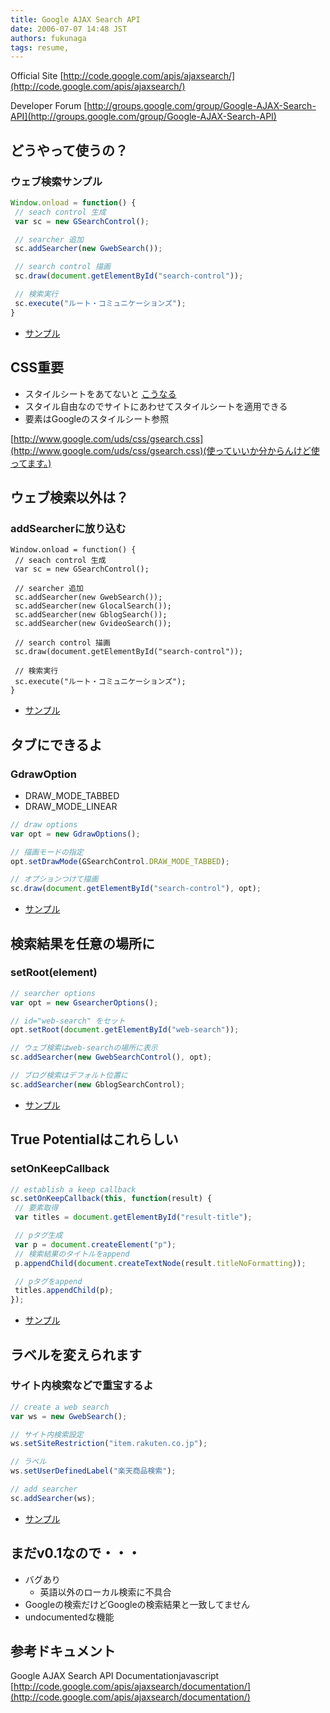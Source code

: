 ```yaml
---
title: Google AJAX Search API
date: 2006-07-07 14:48 JST
authors: fukunaga
tags: resume, 
---
```

Official Site
[http://code.google.com/apis/ajaxsearch/](http://code.google.com/apis/ajaxsearch/)

Developer Forum
[http://groups.google.com/group/Google-AJAX-Search-API](http://groups.google.com/group/Google-AJAX-Search-API)

<!--more-->  

## どうやって使うの？

### ウェブ検索サンプル

```javascript
Window.onload = function() {
 // seach control 生成
 var sc = new GSearchControl();

 // searcher 追加
 sc.addSearcher(new GwebSearch());

 // search control 描画
 sc.draw(document.getElementById("search-control"));

 // 検索実行
 sc.execute("ルート・コミュニケーションズ");
}
```

- [サンプル](http://map.fkoji.com/gas/helloworld.html)

## CSS重要

- スタイルシートをあてないと [こうなる](http://map.fkoji.com/gas/nostyle.html)
- スタイル自由なのでサイトにあわせてスタイルシートを適用できる
- 要素はGoogleのスタイルシート参照

[http://www.google.com/uds/css/gsearch.css](http://www.google.com/uds/css/gsearch.css)(使っていいか分からんけど使ってます。)

## ウェブ検索以外は？

### addSearcherに放り込む

```
Window.onload = function() {
 // seach control 生成
 var sc = new GSearchControl();

 // searcher 追加
 sc.addSearcher(new GwebSearch());
 sc.addSearcher(new GlocalSearch());
 sc.addSearcher(new GblogSearch());
 sc.addSearcher(new GvideoSearch());

 // search control 描画
 sc.draw(document.getElementById("search-control"));

 // 検索実行
 sc.execute("ルート・コミュニケーションズ");
}
```

- [サンプル](http://map.fkoji.com/gas/allsearch.html)

## タブにできるよ

### GdrawOption

- DRAW\_MODE\_TABBED
- DRAW\_MODE\_LINEAR

```javascript
// draw options
var opt = new GdrawOptions();

// 描画モードの指定
opt.setDrawMode(GSearchControl.DRAW_MODE_TABBED);

// オプションつけて描画
sc.draw(document.getElementById("search-control"), opt);
```

- [サンプル](http://map.fkoji.com/gas/tabbed.html)

## 検索結果を任意の場所に

### setRoot(element)

```javascript
// searcher options
var opt = new GsearcherOptions();

// id="web-search" をセット
opt.setRoot(document.getElementById("web-search"));

// ウェブ検索はweb-searchの場所に表示
sc.addSearcher(new GwebSearchControl(), opt);

// ブログ検索はデフォルト位置に
sc.addSearcher(new GblogSearchControl);
```

- [サンプル](http://map.fkoji.com/gas/setroot.html)

## True Potentialはこれらしい

### setOnKeepCallback

```javascript
// establish a keep callback
sc.setOnKeepCallback(this, function(result) {
 // 要素取得
 var titles = document.getElementById("result-title");

 // pタグ生成
 var p = document.createElement("p");
 // 検索結果のタイトルをappend
 p.appendChild(document.createTextNode(result.titleNoFormatting));

 // pタグをappend
 titles.appendChild(p);
});
```

- [サンプル](http://map.fkoji.com/gas/keepcallback.html)

## ラベルを変えられます

### サイト内検索などで重宝するよ

```javascript
// create a web search
var ws = new GwebSearch();

// サイト内検索設定
ws.setSiteRestriction("item.rakuten.co.jp");

// ラベル
ws.setUserDefinedLabel("楽天商品検索");

// add searcher
sc.addSearcher(ws);
```

- [サンプル](http://map.fkoji.com/gas/siterestrict.html)

## まだv0.1なので・・・

- バグあり
  - 英語以外のローカル検索に不具合
- Googleの検索だけどGoogleの検索結果と一致してません
- undocumentedな機能

## 参考ドキュメント

Google AJAX Search API Documentationjavascript
[http://code.google.com/apis/ajaxsearch/documentation/](http://code.google.com/apis/ajaxsearch/documentation/)

